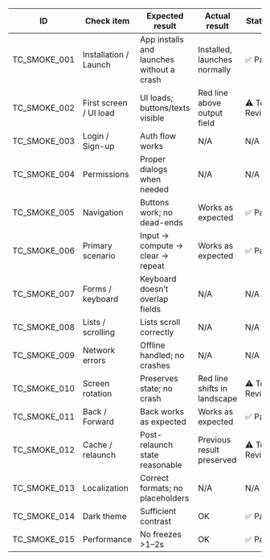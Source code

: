| ID | Check item | Expected result | Actual result | Status | Comment / Bug ID |
| --- | --- | --- | --- | --- | --- |
| TC_SMOKE_001 | Installation / Launch | App installs and launches without a crash | Installed, launches normally | ✅ Pass | |
| TC_SMOKE_002 | First screen / UI load | UI loads; buttons/texts visible | Red line above output field | ⚠️ To Review | BR-001 |
| TC_SMOKE_003 | Login / Sign-up | Auth flow works | N/A | N/A | Not applicable |
| TC_SMOKE_004 | Permissions | Proper dialogs when needed | N/A | N/A | Not applicable |
| TC_SMOKE_005 | Navigation | Buttons work; no dead-ends | Works as expected | ✅ Pass | |
| TC_SMOKE_006 | Primary scenario | Input → compute → clear → repeat | Works as expected | ✅ Pass | |
| TC_SMOKE_007 | Forms / keyboard | Keyboard doesn’t overlap fields | N/A | N/A | Not applicable |
| TC_SMOKE_008 | Lists / scrolling | Lists scroll correctly | N/A | N/A | Not applicable |
| TC_SMOKE_009 | Network errors | Offline handled; no crashes | N/A | N/A | Not applicable |
| TC_SMOKE_010 | Screen rotation | Preserves state; no crash | Red line shifts in landscape | ⚠️ To Review | BR-001 |
| TC_SMOKE_011 | Back / Forward | Back works as expected | Works as expected | ✅ Pass | |
| TC_SMOKE_012 | Cache / relaunch | Post-relaunch state reasonable | Previous result preserved | ⚠️ To Review | Clarify expected |
| TC_SMOKE_013 | Localization | Correct formats; no placeholders | N/A | N/A | Not applicable |
| TC_SMOKE_014 | Dark theme | Sufficient contrast | OK | ✅ Pass | |
| TC_SMOKE_015 | Performance | No freezes >1–2s | OK | ✅ Pass | |
